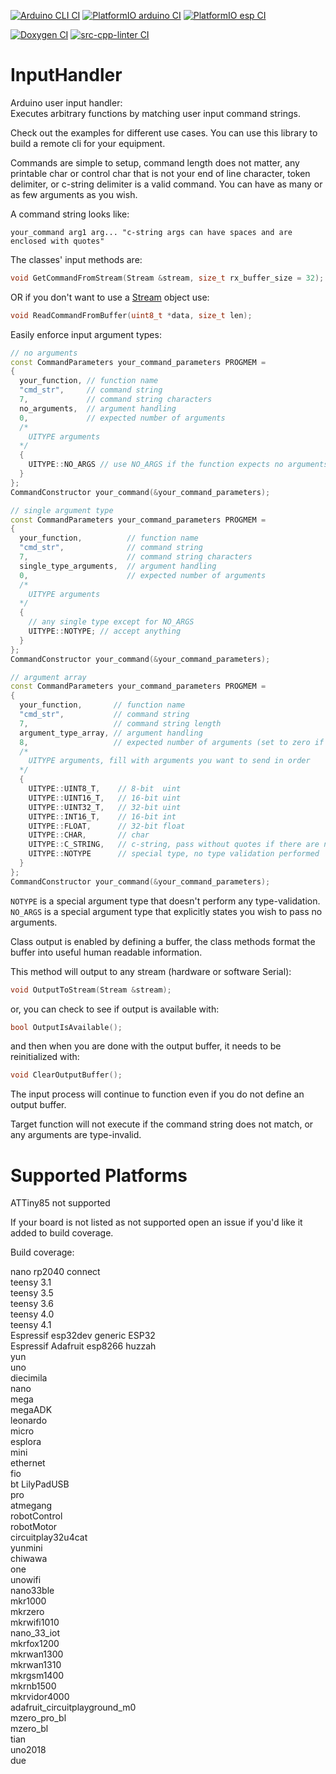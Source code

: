 <!-- markdownlint-disable MD041 -->
[![Arduino CLI CI](https://github.com/dstroy0/InputHandler/actions/workflows/build_arduino_cli.yml/badge.svg)](https://github.com/dstroy0/InputHandler/actions/workflows/build_arduino_cli.yml) [![PlatformIO arduino CI](https://github.com/dstroy0/InputHandler/actions/workflows/build_arduino_pio.yml/badge.svg)](https://github.com/dstroy0/InputHandler/actions/workflows/build_arduino_pio.yml) [![PlatformIO esp CI](https://github.com/dstroy0/InputHandler/actions/workflows/build_esp_pio.yml/badge.svg)](https://github.com/dstroy0/InputHandler/actions/workflows/build_esp_pio.yml)  

[![Doxygen CI](https://github.com/dstroy0/InputHandler/actions/workflows/doxygen.yml/badge.svg)](https://github.com/dstroy0/InputHandler/actions/workflows/doxygen.yml) [![src-cpp-linter CI](https://github.com/dstroy0/InputHandler/actions/workflows/lib_cpp_linter.yml/badge.svg)](https://github.com/dstroy0/InputHandler/actions/workflows/lib_cpp_linter.yml)  

# InputHandler

Arduino user input handler:  
Executes arbitrary functions by matching user input command strings.  

Check out the examples for different use cases.  You can use this library to build a remote cli for your equipment.  

Commands are simple to setup, command length does not matter, any printable char or control char that is not your end of line character, token delimiter, or c-string delimiter is a valid command.  You can have as many or as few arguments as you wish.

A command string looks like:  

```text
your_command arg1 arg... "c-string args can have spaces and are enclosed with quotes"
```

The classes' input methods are:  

```cpp
void GetCommandFromStream(Stream &stream, size_t rx_buffer_size = 32);
```

OR if you don't want to use a [Stream](https://www.arduino.cc/reference/en/language/functions/communication/stream/) object use:  

```cpp
void ReadCommandFromBuffer(uint8_t *data, size_t len);
```

Easily enforce input argument types:  

```cpp
// no arguments
const CommandParameters your_command_parameters PROGMEM =
{
  your_function, // function name
  "cmd_str",     // command string
  7,             // command string characters
  no_arguments,  // argument handling
  0,             // expected number of arguments
  /*
    UITYPE arguments
  */
  {
    UITYPE::NO_ARGS // use NO_ARGS if the function expects no arguments
  }
};
CommandConstructor your_command(&your_command_parameters);

// single argument type
const CommandParameters your_command_parameters PROGMEM =
{
  your_function,          // function name
  "cmd_str",              // command string
  7,                      // command string characters
  single_type_arguments,  // argument handling
  0,                      // expected number of arguments
  /*
    UITYPE arguments
  */
  {
    // any single type except for NO_ARGS
    UITYPE::NOTYPE; // accept anything
  }
};
CommandConstructor your_command(&your_command_parameters);

// argument array
const CommandParameters your_command_parameters PROGMEM =
{
  your_function,       // function name
  "cmd_str",           // command string
  7,                   // command string length
  argument_type_array, // argument handling 
  8,                   // expected number of arguments (set to zero if no arguments)
  /*
    UITYPE arguments, fill with arguments you want to send in order
  */
  {
    UITYPE::UINT8_T,    // 8-bit  uint
    UITYPE::UINT16_T,   // 16-bit uint
    UITYPE::UINT32_T,   // 32-bit uint
    UITYPE::INT16_T,    // 16-bit int
    UITYPE::FLOAT,      // 32-bit float
    UITYPE::CHAR,       // char
    UITYPE::C_STRING,   // c-string, pass without quotes if there are no spaces, or pass with quotes if there are
    UITYPE::NOTYPE      // special type, no type validation performed
  }
};
CommandConstructor your_command(&your_command_parameters);                       
```

`NOTYPE` is a special argument type that doesn't perform any type-validation.  
`NO_ARGS` is a special argument type that explicitly states you wish to pass no arguments.  

Class output is enabled by defining a buffer, the class methods format the buffer into useful human readable information.  

This method will output to any stream (hardware or software Serial):  

```cpp
void OutputToStream(Stream &stream);
```

or, you can check to see if output is available with:  

```cpp
bool OutputIsAvailable();
```

and then when you are done with the output buffer, it needs to be reinitialized with:  

```cpp
void ClearOutputBuffer();
```

The input process will continue to function even if you do not define an output buffer.  

Target function will not execute if the command string does not match, or any arguments are type-invalid.  

# Supported Platforms

ATTiny85 not supported  

If your board is not listed as not supported open an issue if you'd like it added to build coverage.  
  
Build coverage:  

nano rp2040 connect  
teensy 3.1  
teensy 3.5  
teensy 3.6  
teensy 4.0  
teensy 4.1  
Espressif esp32dev generic ESP32  
Espressif Adafruit esp8266 huzzah  
yun  
uno  
diecimila  
nano  
mega  
megaADK  
leonardo  
micro  
esplora  
mini  
ethernet  
fio  
bt
LilyPadUSB  
pro  
atmegang  
robotControl  
robotMotor  
circuitplay32u4cat  
yunmini  
chiwawa  
one  
unowifi  
nano33ble  
mkr1000  
mkrzero  
mkrwifi1010  
nano_33_iot  
mkrfox1200  
mkrwan1300  
mkrwan1310  
mkrgsm1400  
mkrnb1500  
mkrvidor4000  
adafruit_circuitplayground_m0  
mzero_pro_bl  
mzero_bl  
tian  
uno2018  
due  
